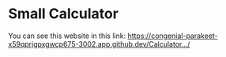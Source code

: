 # Small Calculator
You can see this website in this link:
https://congenial-parakeet-x59qprjgpxgwcp675-3002.app.github.dev/Calculator.../

